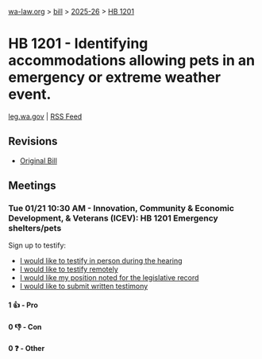 [wa-law.org](/) > [bill](/bill/) > [2025-26](/bill/2025-26/) > [HB 1201](/bill/2025-26/hb/1201/)

# HB 1201 - Identifying accommodations allowing pets in an emergency or extreme weather event.
[leg.wa.gov](https://app.leg.wa.gov/billsummary?BillNumber=1201&Year=2025&Initiative=false) | [RSS Feed](./rss.xml)

## Revisions
* [Original Bill](1/)

## Meetings
### Tue 01/21 10:30 AM - Innovation, Community & Economic Development, & Veterans (ICEV): HB 1201 Emergency shelters/pets
Sign up to testify:
* [I would like to testify in person during the hearing](https://app.leg.wa.gov/csi/Testifier/Add?chamber=House&mId=32493&aId=161603&caId=24904&tId=1)
* [I would like to testify remotely](https://app.leg.wa.gov/csi/Testifier/Add?chamber=House&mId=32493&aId=161603&caId=24904&tId=2)
* [I would like my position noted for the legislative record](https://app.leg.wa.gov/csi/Testifier/Add?chamber=House&mId=32493&aId=161603&caId=24904&tId=3)
* [I would like to submit written testimony](https://app.leg.wa.gov/csi/Testifier/Add?chamber=House&mId=32493&aId=161603&caId=24904&tId=4)

#### 1 👍 - Pro

#### 0 👎 - Con

#### 0 ❓ - Other
